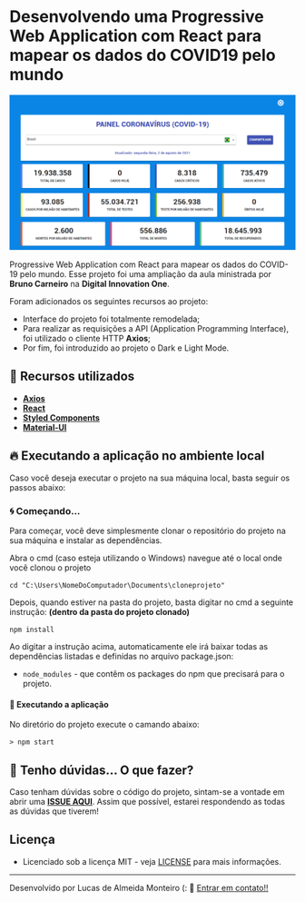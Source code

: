 # Desenvolvendo uma Progressive Web Application com React para mapear os dados do COVID19 pelo mundo

![Preview](https://github.com/lucasdealmeidadev/mapeamento-covid19-reactjs/blob/main/01.png?raw=true)

Progressive Web Application com React para mapear os dados do COVID-19 pelo mundo. Esse projeto foi uma ampliação da aula ministrada por **Bruno Carneiro** na **Digital Innovation One**.

Foram adicionados os seguintes recursos ao projeto:

- Interface do projeto foi totalmente remodelada;
- Para realizar as requisições a API (Application Programming Interface), foi utilizado o cliente HTTP **Axios**;
- Por fim, foi introduzido ao projeto o Dark e Light Mode.

## 🚀 Recursos utilizados

* **[Axios](https://axios-http.com/docs/intro)**
* **[React](https://pt-br.reactjs.org/)**
* **[Styled Components](https://styled-components.com/)**
* **[Material-UI ](http://expressjs.com/pt-br/)**

## 🔥 Executando a aplicação no ambiente local

Caso você deseja executar o projeto na sua máquina local, basta seguir os passos abaixo:

### 🌀 Começando... 

Para começar, você deve simplesmente clonar o repositório do projeto na sua máquina e instalar as dependências.

Abra o cmd (caso esteja utilizando o Windows) navegue até o local onde você clonou o projeto

```
cd "C:\Users\NomeDoComputador\Documents\cloneprojeto"
```

Depois, quando estiver na pasta do projeto, basta digitar no cmd a seguinte instrução: **(dentro da pasta do projeto clonado)**

```
npm install
```

Ao digitar a instrução acima, automaticamente ele irá baixar todas as dependências listadas e definidas no arquivo package.json:

* `node_modules` - que contêm os packages do npm que precisará para o projeto.

#### 💨 Executando a aplicação 

No diretório do projeto execute o camando abaixo:

```
> npm start
```

## 🚩 Tenho dúvidas... O que fazer? 

Caso tenham dúvidas sobre o código do projeto, sintam-se a vontade em abrir uma **[ISSUE AQUI](https://github.com/lucasdealmeidadev/mapeamento-covid19-reactjs/issues)**. Assim que possível, estarei respondendo as todas as dúvidas que tiverem!

## Licença

* Licenciado sob a licença MIT - veja [LICENSE](https://github.com/lucasdealmeidadev/mapeamento-covid19-reactjs/blob/main/LICENSE) para mais informações.

----------

Desenvolvido por Lucas de Almeida Monteiro (:  👋  [ Entrar em contato!!](https://www.linkedin.com/in/lucas-de-almeida-monteiro)
